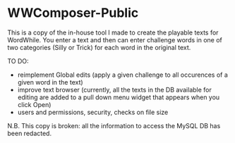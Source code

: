 # WWComposer-Public

This is a copy of the in-house tool I made to create the playable texts for WordWhile.  You enter a text and then can enter challenge words in one of two categories (Silly or Trick) for each word in the original text.



TO DO:

- reimplement Global edits (apply a given challenge to all occurences of a given word in the text)
- improve text browser (currently, all the texts in the DB available for editing are added to a pull down menu widget that appears when you click Open)
- users and permissions, security, checks on file size


N.B. This copy is broken: all the information to access the MySQL DB has been redacted.
